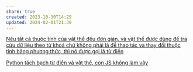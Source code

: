 ```yaml
---
share: true
created: 2023-10-30T14:29
updated: 2024-02-01T21:39
---
```

[Nếu tất cả thuộc tính của vật thể đều đơn giản, và vật thể được dùng để tra cứu dữ liệu theo từ khoá chứ không phải là để thao tác và thay đổi thuộc tính bằng phương thức, thì nó được gọi là từ điển](../../../../../Kh%C3%A1i%20ni%E1%BB%87m%20c%C6%A1%20b%E1%BA%A3n%20v%C3%A0%20nguy%C3%AAn%20l%C3%BD%20l%E1%BA%ADp%20tr%C3%ACnh/Kh%C3%A1i%20ni%E1%BB%87m%20c%C6%A1%20b%E1%BA%A3n%20v%E1%BB%81%20l%E1%BA%ADp%20tr%C3%ACnh%20h%C6%B0%E1%BB%9Bng%20v%E1%BA%ADt%20th%E1%BB%83/V%E1%BA%ADt%20th%E1%BB%83,%20l%E1%BB%9Bp/T%E1%BB%AB%20%C4%91i%E1%BB%83n%20l%C3%A0%20v%E1%BA%ADt%20th%E1%BB%83%20%C4%91%C6%B0%E1%BB%A3c%20d%C3%B9ng%20%C4%91%E1%BB%83%20tra%20c%E1%BB%A9u%20d%E1%BB%AF%20li%E1%BB%87u%20theo%20t%E1%BB%AB%20kho%C3%A1%20ch%E1%BB%A9%20kh%C3%B4ng%20ph%E1%BA%A3i%20l%C3%A0%20%C4%91%E1%BB%83%20thao%20t%C3%A1c%20v%C3%A0%20thay%20%C4%91%E1%BB%95i%20thu%E1%BB%99c%20t%C3%ADnh%20b%E1%BA%B1ng%20ph%C6%B0%C6%A1ng%20th%E1%BB%A9c.md)

[Python tách bạch từ điển và vật thể, còn JS không làm vậy](../V%E1%BB%81%20m%E1%BA%B7t%20tri%E1%BA%BFt%20l%C3%BD/Python%20t%C3%A1ch%20b%E1%BA%A1ch%20t%E1%BB%AB%20%C4%91i%E1%BB%83n%20v%C3%A0%20v%E1%BA%ADt%20th%E1%BB%83,%20c%C3%B2n%20JS%20kh%C3%B4ng%20l%C3%A0m%20v%E1%BA%ADy.md)